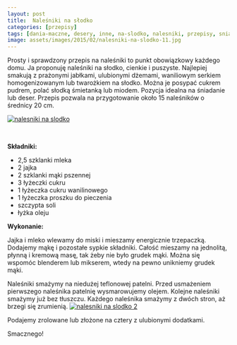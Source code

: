 ```yaml
---
layout: post
title:  Naleśniki na słodko
categories: [przepisy]
tags: [dania-maczne, desery, inne, na-slodko, nalesniki, przepisy, sniadanie]
image: assets/images/2015/02/nalesniki-na-slodko-11.jpg
---
```

Prosty i sprawdzony przepis na naleśniki to punkt obowiązkowy każdego domu. Ja proponuję naleśniki na słodko, cienkie i puszyste. Najlepiej smakują z prażonymi jabłkami, ulubionymi dżemami, waniliowym serkiem homogenizowanym lub twarożkiem na słodko. Można je posypać cukrem pudrem, polać słodką śmietanką lub miodem. Pozycja idealna na śniadanie lub deser. Przepis pozwala na przygotowanie około 15 naleśników o średnicy 20 cm.

[![nalesniki na slodko](http://kobieta-ze-smakiem.pl/wp-content/uploads/2015/02/nalesniki-na-slodko1-300x222.jpg)](http://kobieta-ze-smakiem.pl/wp-content/uploads/2015/02/nalesniki-na-slodko1.jpg)

 


**Składniki:**
* 2,5 szklanki mleka
* 2 jajka
* 2 szklanki mąki pszennej
* 3 łyżeczki cukru
* 1 łyżeczka cukru wanilinowego
* 1 łyżeczka proszku do pieczenia
* szczypta soli
* łyżka oleju


**Wykonanie:**

Jajka i mleko wlewamy do miski i mieszamy energicznie trzepaczką. Dodajemy mąkę i pozostałe sypkie składniki. Całość mieszamy na jednolitą, płynną i kremową masę, tak żeby nie było grudek mąki. Można się wspomóc blenderem lub mikserem, wtedy na pewno unikniemy grudek mąki.

Naleśniki smażymy na niedużej teflonowej patelni. Przed usmażeniem pierwszego naleśnika patelnię wysmarowujemy olejem. Kolejne naleśniki smażymy już bez tłuszczu. Każdego naleśnika smażymy z dwóch stron, aż brzegi się zrumienią.
[![nalesniki na slodko 2](http://kobieta-ze-smakiem.pl/wp-content/uploads/2015/02/nalesniki-na-slodko-2-300x222.jpg)](http://kobieta-ze-smakiem.pl/wp-content/uploads/2015/02/nalesniki-na-slodko-2.jpg)


Podajemy zrolowane lub złożone na cztery z ulubionymi dodatkami.

Smacznego!
    